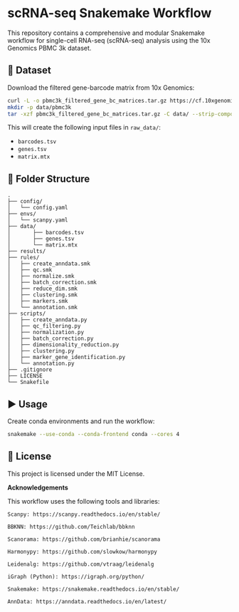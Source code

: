 # scRNA-seq Snakemake Workflow

This repository contains a comprehensive and modular Snakemake workflow for single-cell RNA-seq (scRNA-seq) analysis using the 10x Genomics PBMC 3k dataset.

## 📂 Dataset

Download the filtered gene-barcode matrix from 10x Genomics:

```bash
curl -L -o pbmc3k_filtered_gene_bc_matrices.tar.gz https://cf.10xgenomics.com/samples/cell/pbmc3k/pbmc3k_filtered_gene_bc_matrices.tar.gz
mkdir -p data/pbmc3k
tar -xzf pbmc3k_filtered_gene_bc_matrices.tar.gz -C data/ --strip-components=1
```

This will create the following input files in `raw_data/`:
- `barcodes.tsv`
- `genes.tsv`
- `matrix.mtx`

## 📁 Folder Structure

```
.
├── config/
│   └── config.yaml
├── envs/
│   └── scanpy.yaml
├── data/
│       ├── barcodes.tsv
│       ├── genes.tsv
│       └── matrix.mtx
├── results/
├── rules/
│   ├── create_anndata.smk
│   ├── qc.smk
│   ├── normalize.smk
│   ├── batch_correction.smk
│   ├── reduce_dim.smk
│   ├── clustering.smk
│   ├── markers.smk
│   └── annotation.smk
├── scripts/
│   ├── create_anndata.py
│   ├── qc_filtering.py
│   ├── normalization.py
│   ├── batch_correction.py
│   ├── dimensionality_reduction.py
│   ├── clustering.py
│   ├── marker_gene_identification.py
│   └── annotation.py
├── .gitignore
├── LICENSE
└── Snakefile
```

## ▶️ Usage

Create conda environments and run the workflow:

```bash
snakemake --use-conda --conda-frontend conda --cores 4
```

## 📜 License

This project is licensed under the MIT License.


**Acknowledgements**

This workflow uses the following tools and libraries:

    Scanpy: https://scanpy.readthedocs.io/en/stable/
    
    BBKNN: https://github.com/Teichlab/bbknn
    
    Scanorama: https://github.com/brianhie/scanorama
    
    Harmonypy: https://github.com/slowkow/harmonypy
    
    Leidenalg: https://github.com/vtraag/leidenalg
    
    iGraph (Python): https://igraph.org/python/
    
    Snakemake: https://snakemake.readthedocs.io/en/stable/
    
    AnnData: https://anndata.readthedocs.io/en/latest/
